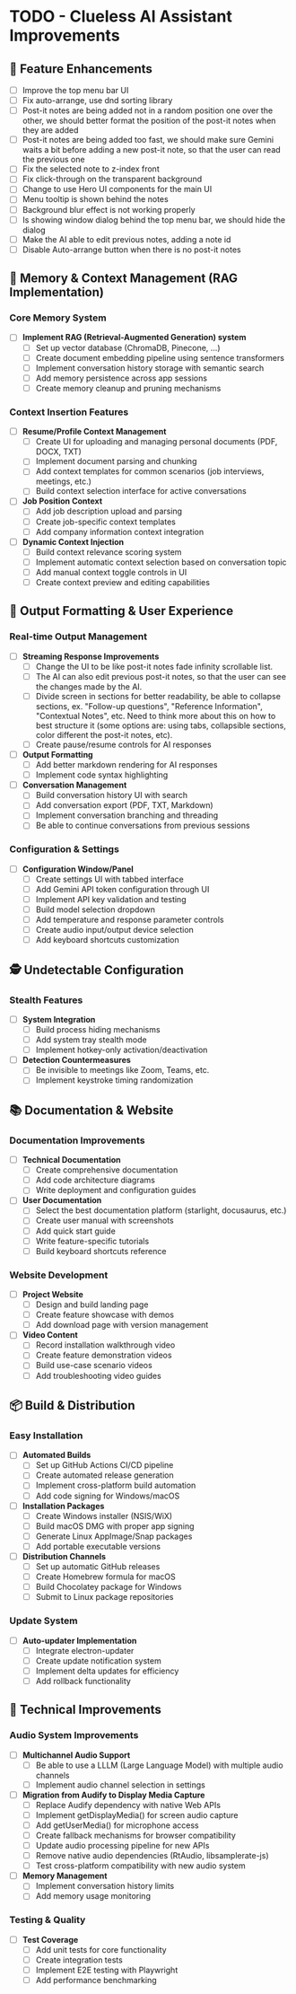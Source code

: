 # TODO - Clueless AI Assistant Improvements

## 🚀 Feature Enhancements

- [ ] Improve the top menu bar UI
- [ ] Fix auto-arrange, use dnd sorting library
- [ ] Post-it notes are being added not in a random position one over the other, we should better format the position of the post-it notes when they are added
- [ ] Post-it notes are being added too fast,  we should make sure Gemini waits a bit before adding a new post-it note, so that the user can read the previous one
- [ ] Fix the selected note to z-index front
- [ ] Fix click-through on the transparent background
- [ ] Change to use Hero UI components for the main UI
- [ ] Menu tooltip is shown behind the notes
- [ ] Background blur effect is not working properly
- [ ] Is showing window dialog behind the top menu bar, we should hide the dialog
- [ ] Make the AI able to edit previous notes, adding a note id
- [ ] Disable Auto-arrange button when there is no post-it notes

## 🧠 Memory & Context Management (RAG Implementation)

### Core Memory System
- [ ] **Implement RAG (Retrieval-Augmented Generation) system**
  - [ ] Set up vector database (ChromaDB, Pinecone, ...)
  - [ ] Create document embedding pipeline using sentence transformers
  - [ ] Implement conversation history storage with semantic search
  - [ ] Add memory persistence across app sessions
  - [ ] Create memory cleanup and pruning mechanisms

### Context Insertion Features
- [ ] **Resume/Profile Context Management**
  - [ ] Create UI for uploading and managing personal documents (PDF, DOCX, TXT)
  - [ ] Implement document parsing and chunking
  - [ ] Add context templates for common scenarios (job interviews, meetings, etc.)
  - [ ] Build context selection interface for active conversations

- [ ] **Job Position Context**
  - [ ] Add job description upload and parsing
  - [ ] Create job-specific context templates
  - [ ] Add company information context integration

- [ ] **Dynamic Context Injection**
  - [ ] Build context relevance scoring system
  - [ ] Implement automatic context selection based on conversation topic
  - [ ] Add manual context toggle controls in UI
  - [ ] Create context preview and editing capabilities

## 🎨 Output Formatting & User Experience

### Real-time Output Management
- [ ] **Streaming Response Improvements**
  - [ ] Change the UI to be like post-it notes fade infinity scrollable list.
  - [ ] The AI can also edit previous post-it notes, so that the user can see the changes made by the AI.
  - [ ] Divide screen in sections for better readability, be able to collapse sections, ex. "Follow-up questions", "Reference Information", "Contextual Notes", etc. Need to think more about this on how to best structure it (some options are: using tabs, collapsible sections, color different the post-it notes, etc).
  - [ ] Create pause/resume controls for AI responses

- [ ] **Output Formatting**
  - [ ] Add better markdown rendering for AI responses
  - [ ] Implement code syntax highlighting

- [ ] **Conversation Management**
  - [ ] Build conversation history UI with search
  - [ ] Add conversation export (PDF, TXT, Markdown)
  - [ ] Implement conversation branching and threading
  - [ ] Be able to continue conversations from previous sessions

### Configuration & Settings
- [ ] **Configuration Window/Panel**
  - [ ] Create settings UI with tabbed interface
  - [ ] Add Gemini API token configuration through UI
  - [ ] Implement API key validation and testing
  - [ ] Build model selection dropdown
  - [ ] Add temperature and response parameter controls
  - [ ] Create audio input/output device selection
  - [ ] Add keyboard shortcuts customization

## 🕵️ Undetectable Configuration

### Stealth Features
- [ ] **System Integration**
  - [ ] Build process hiding mechanisms
  - [ ] Add system tray stealth mode
  - [ ] Implement hotkey-only activation/deactivation
  
- [ ] **Detection Countermeasures**
  - [ ] Be invisible to meetings like Zoom, Teams, etc.
  - [ ] Implement keystroke timing randomization

## 📚 Documentation & Website

### Documentation Improvements
- [ ] **Technical Documentation**
  - [ ] Create comprehensive documentation
  - [ ] Add code architecture diagrams
  - [ ] Write deployment and configuration guides

- [ ] **User Documentation**
    - [ ] Select the best documentation platform (starlight, docusaurus, etc.)
  - [ ] Create user manual with screenshots
  - [ ] Add quick start guide
  - [ ] Write feature-specific tutorials
  - [ ] Build keyboard shortcuts reference

### Website Development
- [ ] **Project Website**
  - [ ] Design and build landing page
  - [ ] Create feature showcase with demos
  - [ ] Add download page with version management

- [ ] **Video Content**
  - [ ] Record installation walkthrough video
  - [ ] Create feature demonstration videos
  - [ ] Build use-case scenario videos
  - [ ] Add troubleshooting video guides

## 📦 Build & Distribution

### Easy Installation
- [ ] **Automated Builds**
  - [ ] Set up GitHub Actions CI/CD pipeline
  - [ ] Create automated release generation
  - [ ] Implement cross-platform build automation
  - [ ] Add code signing for Windows/macOS

- [ ] **Installation Packages**
  - [ ] Create Windows installer (NSIS/WiX)
  - [ ] Build macOS DMG with proper app signing
  - [ ] Generate Linux AppImage/Snap packages
  - [ ] Add portable executable versions

- [ ] **Distribution Channels**
  - [ ] Set up automatic GitHub releases
  - [ ] Create Homebrew formula for macOS
  - [ ] Build Chocolatey package for Windows
  - [ ] Submit to Linux package repositories

### Update System
- [ ] **Auto-updater Implementation**
  - [ ] Integrate electron-updater
  - [ ] Create update notification system
  - [ ] Implement delta updates for efficiency
  - [ ] Add rollback functionality

## 🔧 Technical Improvements

### Audio System Improvements
- [ ] **Multichannel Audio Support**
  - [ ] Be able to use a LLLM (Large Language Model) with multiple audio channels
  - [ ] Implement audio channel selection in settings

- [ ] **Migration from Audify to Display Media Capture**
  - [ ] Replace Audify dependency with native Web APIs
  - [ ] Implement getDisplayMedia() for screen audio capture
  - [ ] Add getUserMedia() for microphone access
  - [ ] Create fallback mechanisms for browser compatibility
  - [ ] Update audio processing pipeline for new APIs
  - [ ] Remove native audio dependencies (RtAudio, libsamplerate-js)
  - [ ] Test cross-platform compatibility with new audio system

- [ ] **Memory Management**
  - [ ] Implement conversation history limits
  - [ ] Add memory usage monitoring

### Testing & Quality
- [ ] **Test Coverage**
  - [ ] Add unit tests for core functionality
  - [ ] Create integration tests
  - [ ] Implement E2E testing with Playwright
  - [ ] Add performance benchmarking
